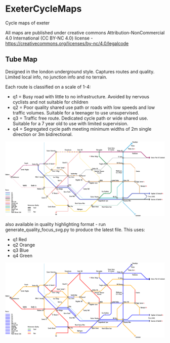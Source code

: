 # ExeterCycleMaps
Cycle maps of exeter

All maps are published under creative commons Attribution-NonCommercial 4.0 International (CC BY-NC 4.0) license - https://creativecommons.org/licenses/by-nc/4.0/legalcode



## Tube Map

Designed in the london underground style. Captures routes and quality. Limited local info, no junction info and no terrain.

Each route is classified on a scale of 1-4:
* q1 = Busy road with little to no infrastructure. Avoided by nervous cyclists and not suitable for children
* q2 = Poor quality shared use path or roads with low speeds and low traffic volumes. Suitable for a teenager to use unsupervised.
* q3 = Traffic free route. Dedicated cycle path or wide shared use. Suitable for a 7 year old to use with limited supervision.
* q4 = Segregated cycle path meeting minimum widths of 2m single direction or 3m bidirectional.

![Exeter cycle routes in the style of a tube map](https://github.com/joeHickson/ExeterCycleMaps/blob/master/exeter_cycle_map.png?raw=true)

also available in quality highlighting format - run generate_quality_focus_svg.py to produce the latest file. This uses:
* q1 Red
* q2 Orange
* q3 Blue
* q4 Green

![Exeter cycle routes in the style of a tube map](https://github.com/joeHickson/ExeterCycleMaps/blob/master/quality_map.png?raw=true)
